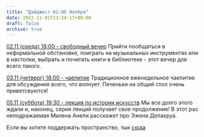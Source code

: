 ```yaml
---
title: "Дайджест 02-05 Ноября"
date: 2022-11-01T23:54:17+08:00
draft: false
archive: true
---
```

[02.11 (среда) 18:00 - свободный вечер](/evento/20221102-liberavespero)
Прийти пообщаться в неформальной обстановке, поиграть на музыкальных инструментах или в настолки, выбрать и почитать книги в библиотеке - этот вечер для всего такого.

[03.11 (четверг) 18:00 - чаепитие](/evento/20221103-teofesto)
Традиционное еженедельное чаепитие для обсуждения всего, что волнует. Печеньки на общий стол очень приветсвуются!

[05.11 (суббота) 19:30 - лекция по истории искусств](/evento/20221105-prelegopriarthistorio)
Мы все долго этого ждали и, наконец, серия лекций получает свое продолжение! В этот раз неподражаемая Милена Анели расскажет про Эжена Делакруа. 

Если вы хотите поддержать пространство, тык [сюда](/helpo/)
